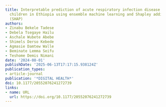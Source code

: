 ```yaml
---
title: Interpretable prediction of acute respiratory infection disease among under-five
  children in Ethiopia using ensemble machine learning and Shapley additive explanations
  (SHAP)
authors:
- Zinabu Bekele Tadese
- Debela Tsegaye Hailu
- Aschale Wubete Abebe
- Shimels Derso Kebede
- Agmasie Damtew Walle
- Beminate Lemma Seifu
- Teshome Demis Nimani
date: '2024-08-01'
publishDate: '2025-06-13T17:17:15.938124Z'
publication_types:
- article-journal
publication: '*DIGITAL HEALTH*'
doi: 10.1177/20552076241272739
links:
- name: URL
  url: https://doi.org/10.1177/20552076241272739
---
```

